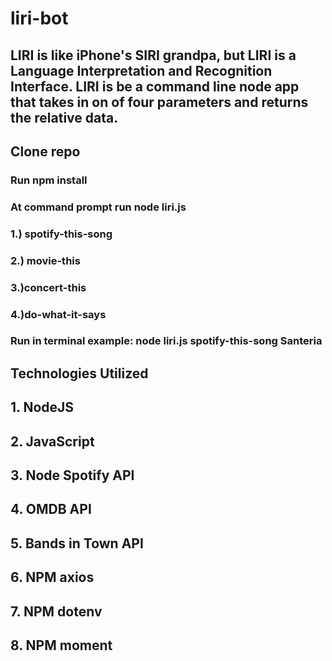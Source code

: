 # liri-bot
## LIRI is like iPhone's SIRI grandpa, but LIRI is a Language Interpretation and Recognition Interface. LIRI is be a command line node app that takes in on of four parameters and returns the relative data.


## Clone repo
### Run npm install
### At command prompt run node liri.js <pass in an instructions below>

### 1.) spotify-this-song
### 2.) movie-this
### 3.)concert-this
### 4.)do-what-it-says

### Run in terminal example: node liri.js spotify-this-song Santeria 

## Technologies Utilized
## 1. NodeJS
## 2. JavaScript
## 3. Node Spotify API
## 4. OMDB API
## 5. Bands in Town API
## 6. NPM axios
## 7. NPM dotenv
## 8. NPM moment
